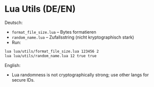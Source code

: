 # Lua Utils (DE/EN)

Deutsch:
- `format_file_size.lua` – Bytes formatieren
- `random_name.lua` – Zufallsstring (nicht kryptographisch stark)
- Run:
```bash
lua lua/utils/format_file_size.lua 123456 2
lua lua/utils/random_name.lua 12 true true
```

English:
- Lua randomness is not cryptographically strong; use other langs for secure IDs.
